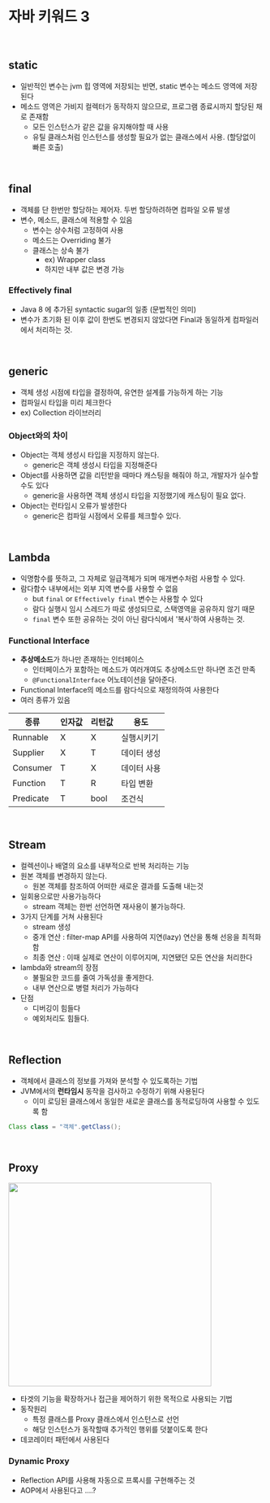 # 자바 키워드 3

<br>

## static

- 일반적인 변수는 jvm 힙 영역에 저장되는 반면, static 변수는 메소드 영역에 저장된다
- 메소드 영역은 가비지 컬렉터가 동작하지 않으므로, 프로그램 종료시까지 할당된 채로 존재함
    - 모든 인스턴스가 같은 값을 유지해야할 때 사용
    - 유틸 클래스처럼 인스턴스를 생성할 필요가 없는 클래스에서 사용. (할당없이 빠른 호출)

<br>

## final

- 객체를 단 한번만 할당하는 제어자. 두번 할당하려하면 컴파일 오류 발생
- 변수, 메소드, 클래스에 적용할 수 있음
    - 변수는 상수처럼 고정하여 사용
    - 메소드는 Overriding 불가
    - 클래스는 상속 불가
        - ex) Wrapper class
        - 하지만 내부 값은 변경 가능

### Effectively final

- Java 8 에 추가된 syntactic sugar의 일종 (문법적인 의미)
- 변수가 초기화 된 이후 값이 한번도 변경되지 않았다면 Final과 동일하게 컴파일러에서 처리하는 것.

<br>

## generic

- 객체 생성 시점에 타입을 결정하여, 유연한 설계를 가능하게 하는 기능
- 컴파일시 타입을 미리 체크한다
- ex) Collection 라이브러리

### Object와의 차이

- Object는 객체 생성시 타입을 지정하지 않는다.
    - generic은 객체 생성시 타입을 지정해준다
- Object를 사용하면 값을 리턴받을 때마다 캐스팅을 해줘야 하고, 개발자가 실수할 수도 있다
    - generic을 사용하면 객체 생성시 타입을 지정했기에 캐스팅이 필요 없다.
- Object는 런타임시 오류가 발생한다
    - generic은 컴파일 시점에서 오류를 체크할수 있다.

<br>

## Lambda

- 익명함수를 뜻하고, 그 자체로 일급객체가 되며 매개변수처럼 사용할 수 있다.
- 람다함수 내부에서는 외부 지역 변수를 사용할 수 없음
    - but `final` or `Effectively final` 변수는 사용할 수 있다
    - 람다 실행시 임시 스레드가 따로 생성되므로, 스택영역을 공유하지 않기 때문
    - `final` 변수 또한 공유하는 것이 아닌 람다식에서 '복사'하여 사용하는 것.

### Functional Interface

- **추상메소드**가 하나만 존재하는 인터페이스
    - 인터페이스가 포함하는 메소드가 여러개여도 추상메소드만 하나면 조건 만족
    - `@FunctionalInterface` 어노테이션을 달아준다.
- Functional Interface의 메소드를 람다식으로 재정의하여 사용한다
- 여러 종류가 있음

|종류|	인자값	|리턴값	|용도|
|---|---|---|---|
|Runnable	|X	|X	|실행시키기|
|Supplier	|X	|T	|데이터 생성|
|Consumer	|T	|X	|데이터 사용|
|Function	|T	|R	|타입 변환|
|Predicate	|T	|bool	|조건식|

<br>

## Stream

- 컬렉션이나 배열의 요소를 내부적으로 반복 처리하는 기능
- 원본 객체를 변경하지 않는다.
    - 원본 객체를 참조하여 어떠한 새로운 결과를 도출해 내는것
- 일회용으로만 사용가능하다
    - stream 객체는 한번 선언하면 재사용이 불가능하다.
- 3가지 단계를 거쳐 사용된다
    - stream 생성
    - 중개 연산 : filter-map API를 사용하여 지연(lazy) 연산을 통해 선응을 최적화함
    - 최종 연산 : 이때 실제로 연산이 이루어지며, 지연됐던 모든 연산을 처리한다
- lambda와 stream의 장점
    - 불필요한 코드를 줄여 가독성을 좋게한다.
    - 내부 연산으로 병렬 처리가 가능하다
- 단점
    - 디버깅이 힘들다
    - 예외처리도 힘들다.

<br>

## Reflection

- 객체에서 클래스의 정보를 가져와 분석할 수 있도록하는 기법
- JVM에서의 **런타임시** 동작을 검사하고 수정하기 위해 사용된다
    - 이미 로딩된 클래스에서 동일한 새로운 클래스를 동적로딩하여 사용할 수 있도록 함

```java
Class class = "객체".getClass();
```

<br>

## Proxy

<img width="400" src="https://user-images.githubusercontent.com/71180414/156297193-656535e5-0bb1-4ffc-918e-bf4522208867.png">

- 타겟의 기능을 확장하거나 접근을 제어하기 위한 목적으로 사용되는 기법
- 동작원리
    - 특정 클래스를 Proxy 클래스에서 인스턴스로 선언
    - 해당 인스턴스가 동작할때 추가적인 행위를 덧붙이도록 한다
- 데코레이터 패턴에서 사용된다

### Dynamic Proxy

- Reflection API를 사용해 자동으로 프록시를 구현해주는 것
- AOP에서 사용된다고 ....?